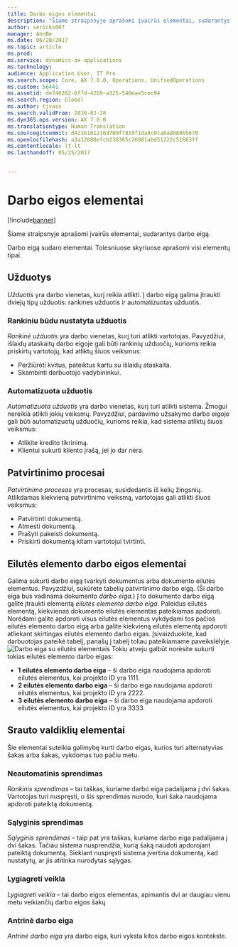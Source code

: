 ```yaml
---
title: Darbo eigos elementai
description: "Šiame straipsnyje aprašomi įvairūs elementai, sudarantys darbo eigą."
author: sericks007
manager: AnnBe
ms.date: 06/20/2017
ms.topic: article
ms.prod: 
ms.service: dynamics-ax-applications
ms.technology: 
audience: Application User, IT Pro
ms.search.scope: Core, AX 7.0.0, Operations, UnifiedOperations
ms.custom: 56441
ms.assetid: de740262-6ffd-42b9-a325-540eae5cec94
ms.search.region: Global
ms.author: tjvass
ms.search.validFrom: 2016-02-28
ms.dyn365.ops.version: AX 7.0.0
ms.translationtype: Human Translation
ms.sourcegitcommit: d421b161216d700f7819f1da8c0ca8ad089b5670
ms.openlocfilehash: a3a12080efcb138365c26981abd51222c51663ff
ms.contentlocale: lt-lt
ms.lasthandoff: 05/25/2017


---
```


# <a name="workflow-elements"></a>Darbo eigos elementai

[!include[banner](../includes/banner.md)]


Šiame straipsnyje aprašomi įvairūs elementai, sudarantys darbo eigą.

Darbo eigą sudaro elementai. Tolesniuose skyriuose aprašomi visi elementų tipai.

## <a name="tasks"></a>Užduotys
*Užduotis* yra darbo vienetas, kurį reikia atlikti. Į darbo eigą galima įtraukti dviejų tipų užduotis: rankines užduotis ir automatizuotas užduotis.

### <a name="manual-task"></a>Rankiniu būdu nustatyta užduotis

*Rankinė užduotis* yra darbo vienetas, kurį turi atlikti vartotojas. Pavyzdžiui, išlaidų ataskaitų darbo eigoje gali būti rankinių užduočių, kurioms reikia priskirtų vartotojų, kad atliktų šiuos veiksmus:

-   Peržiūrėti kvitus, pateiktus kartu su išlaidų ataskaita.
-   Skambinti darbuotojo vadybininkui.

### <a name="automated-task"></a>Automatizuota užduotis

*Automatizuota užduotis* yra darbo vienetas, kurį turi atlikti sistema. Žmogui nereikia atlikti jokių veiksmų. Pavyzdžiui, pardavimo užsakymo darbo eigoje gali būti automatizuotų užduočių, kurioms reikia, kad sistema atliktų šiuos veiksmus:

-   Atlikite kredito tikrinimą.
-   Klientui sukurti kliento įrašą, jei jo dar nėra.

## <a name="approval-processes"></a>Patvirtinimo procesai
*Patvirtinimo procesas* yra procesas, susidedantis iš kelių žingsnių. Atlikdamas kiekvieną patvirtinimo veiksmą, vartotojas gali atlikti šiuos veiksmus:

-   Patvirtinti dokumentą.
-   Atmesti dokumentą.
-   Prašyti pakeisti dokumentą.
-   Priskirti dokumentą kitam vartotojui tvirtinti.

## <a name="lineitem-workflow-elements"></a>Eilutės elemento darbo eigos elementai
Galima sukurti darbo eigą tvarkyti dokumentus arba dokumento eilutės elementus. Pavyzdžiui, sukūrėte tabelių patvirtinimo darbo eigą. (Ši darbo eiga bus vadinama dokumento *darbo eiga*.) Į to dokumento darbo eigą galite įtraukti elementą *eilutės elemento darbo eiga*. Paleidus eilutės elementą, kiekvienas dokumento eilutės elementas pateikiamas apdoroti. Norėdami galite apdoroti visus eilutės elementus vykdydami tos pačios eilutės elemento darbo eigą arba galite kiekvieną eilutės elementą apdoroti atliekant skirtingas eilutės elemento darbo eigas. Įsivaizduokite, kad darbuotojas pateikė tabelį, panašų į tabelį toliau pateikiamame paveikslėlyje. ![Darbo eiga su eilutės elementais](./media/workflow_lineitemworkflow.gif) Tokiu atveju galbūt norėsite sukurti tokias eilutės elemento darbo eigas:

-   **1 eilutės elemento darbo eiga** – ši darbo eiga naudojama apdoroti eilutės elementus, kai projekto ID yra 1111.
-   **2 eilutės elemento darbo eiga** – ši darbo eiga naudojama apdoroti eilutės elementus, kai projekto ID yra 2222.
-   **3 eilutės elemento darbo eiga** – ši darbo eiga naudojama apdoroti eilutės elementus, kai projekto ID yra 3333.

## <a name="flowcontrol-elements"></a>Srauto valdiklių elementai
Šie elementai suteikia galimybę kurti darbo eigas, kurios turi alternatyvias šakas arba šakas, vykdomas tuo pačiu metu.

### <a name="manual-decision"></a>Neautomatinis sprendimas

*Rankinis sprendimas* – tai taškas, kuriame darbo eiga padalijama į dvi šakas. Vartotojas turi nuspręsti, o šis sprendimas nurodo, kuri šaka naudojama apdoroti pateiktą dokumentą.

### <a name="conditional-decision"></a>Sąlyginis sprendimas

*Sąlyginis sprendimas* – taip pat yra taškas, kuriame darbo eiga padalijama į dvi šakas. Tačiau sistema nusprendžia, kurią šaką naudoti apdorojant pateiktą dokumentą. Siekiant nuspręsti sistema įvertina dokumentą, kad nustatytų, ar jis atitinka nurodytas sąlygas.

### <a name="parallel-activity"></a>Lygiagreti veikla

*Lygiagreti veikla* – tai darbo eigos elementas, apimantis dvi ar daugiau vienu metu veikiančių darbo eigos šakų

### <a name="subworkflow"></a>Antrinė darbo eiga

*Antrinė darbo eiga* yra darbo eiga, kuri vyksta kitos darbo eigos kontekste.




